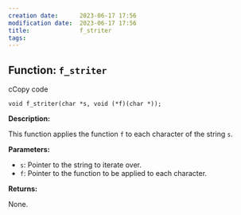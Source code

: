 ```yaml
---
creation date:		2023-06-17 17:56
modification date:	2023-06-17 17:56
title: 				f_striter
tags:
---
```

## Function: `f_striter`

cCopy code

`void f_striter(char *s, void (*f)(char *));`

**Description:**

This function applies the function `f` to each character of the string `s`.

**Parameters:**

- `s`: Pointer to the string to iterate over.
- `f`: Pointer to the function to be applied to each character.

**Returns:**

None.